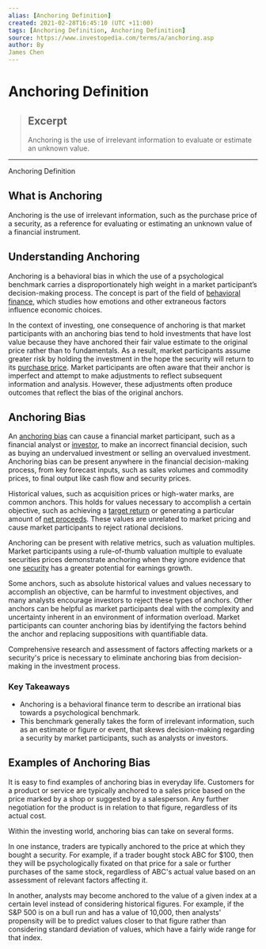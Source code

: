 ```yaml
---
alias: [Anchoring Definition]
created: 2021-02-28T16:45:10 (UTC +11:00)
tags: [Anchoring Definition, Anchoring Definition]
source: https://www.investopedia.com/terms/a/anchoring.asp
author: By
James Chen
---
```


# Anchoring Definition

> ## Excerpt
> Anchoring is the use of irrelevant information to evaluate or estimate an unknown value.

---

Anchoring Definition
## What is Anchoring

Anchoring is the use of irrelevant information, such as the purchase price of a security, as a reference for evaluating or estimating an unknown value of a financial instrument.

## Understanding Anchoring

Anchoring is a behavioral bias in which the use of a psychological benchmark carries a disproportionately high weight in a market participant’s decision-making process. The concept is part of the field of [behavioral finance](https://www.investopedia.com/terms/b/behavioralfinance.asp), which studies how emotions and other extraneous factors influence economic choices.

In the context of investing, one consequence of anchoring is that market participants with an anchoring bias tend to hold investments that have lost value because they have anchored their fair value estimate to the original price rather than to fundamentals. As a result, market participants assume greater risk by holding the investment in the hope the security will return to its [purchase price](https://www.investopedia.com/terms/p/purchaseprice.asp). Market participants are often aware that their anchor is imperfect and attempt to make adjustments to reflect subsequent information and analysis. However, these adjustments often produce outcomes that reflect the bias of the original anchors.

## Anchoring Bias

An [anchoring bias](https://www.investopedia.com/terms/a/anchoring-and-adjustment.asp) can cause a financial market participant, such as a financial analyst or [investor](https://www.investopedia.com/terms/i/investor.asp), to make an incorrect financial decision, such as buying an undervalued investment or selling an overvalued investment. Anchoring bias can be present anywhere in the financial decision-making process, from key forecast inputs, such as sales volumes and commodity prices, to final output like cash flow and security prices.

Historical values, such as acquisition prices or high-water marks, are common anchors. This holds for values necessary to accomplish a certain objective, such as achieving a [target return](https://www.investopedia.com/terms/t/target-return.asp) or generating a particular amount of [net proceeds](https://www.investopedia.com/terms/n/netproceeds.asp). These values are unrelated to market pricing and cause market participants to reject rational decisions.

Anchoring can be present with relative metrics, such as valuation multiples. Market participants using a rule-of-thumb valuation multiple to evaluate securities prices demonstrate anchoring when they ignore evidence that one [security](https://www.investopedia.com/terms/s/security.asp) has a greater potential for earnings growth.

Some anchors, such as absolute historical values and values necessary to accomplish an objective, can be harmful to investment objectives, and many analysts encourage investors to reject these types of anchors. Other anchors can be helpful as market participants deal with the complexity and uncertainty inherent in an environment of information overload. Market participants can counter anchoring bias by identifying the factors behind the anchor and replacing suppositions with quantifiable data.

Comprehensive research and assessment of factors affecting markets or a security's price is necessary to eliminate anchoring bias from decision-making in the investment process.

### Key Takeaways

-   Anchoring is a behavioral finance term to describe an irrational bias towards a psychological benchmark.
-   This benchmark generally takes the form of irrelevant information, such as an estimate or figure or event, that skews decision-making regarding a security by market participants, such as analysts or investors.

## Examples of Anchoring Bias

It is easy to find examples of anchoring bias in everyday life. Customers for a product or service are typically anchored to a sales price based on the price marked by a shop or suggested by a salesperson. Any further negotiation for the product is in relation to that figure, regardless of its actual cost.

Within the investing world, anchoring bias can take on several forms.

In one instance, traders are typically anchored to the price at which they bought a security. For example, if a trader bought stock ABC for $100, then they will be psychologically fixated on that price for a sale or further purchases of the same stock, regardless of ABC's actual value based on an assessment of relevant factors affecting it.

In another, analysts may become anchored to the value of a given index at a certain level instead of considering historical figures. For example, if the S&P 500 is on a bull run and has a value of 10,000, then analysts' propensity will be to predict values closer to that figure rather than considering standard deviation of values, which have a fairly wide range for that index.
